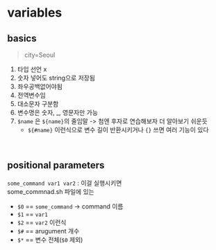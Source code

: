 # variables

## basics
> city=Seoul
1. 타입 선언 x
2. 숫자 넣어도 string으로 저장됨
3. 좌우공백없어야됨
4. 전역변수임
5. 대소문자 구분함
6. 변수명은 숫자, _, 영문자만 가능
7. `$name` 은 `${name}`의 줄임말 -> 첨엔 후자로 연습해보자 더 알아보기 쉬운듯
    - `${#name}` 이런식으로 변수 길이 반환시키거나 `{}` 쓰면 여러 기능이 있다

<br>

## positional parameters
`some_command var1 var2` : 이걸 실행시키면 <br>
some_commnad.sh 파일에 있는 
- `$0` == `some_command` -> command 이름
- `$1` == `var1`
- `$2` == `var2` 이런식
- `$#` == arugument 개수
- `$*` == 변수 전체(`$0` 제외)